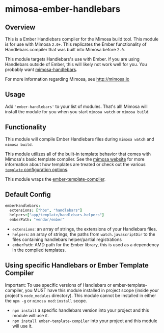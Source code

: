 mimosa-ember-handlebars
===========

## Overview

This is a Ember Handlebars compiler for the Mimosa build tool. This module is for use with Mimosa `2.0+`.  This replicates the Ember functionality of Handlebars compiler that was built into Mimosa before `2.0`.

This module targets Handlebars's use with Ember. If you are using Handlebars outside of Ember, this will likely not work well for you. You probably want [mimosa-handlebars](https://github.com/dbashford/mimosa-handlebars).

For more information regarding Mimosa, see http://mimosa.io

## Usage

Add `'ember-handlebars'` to your list of modules.  That's all!  Mimosa will install the module for you when you start `mimosa watch` or `mimosa build`.

## Functionality

This module will compile Ember Handlebars files during `mimosa watch` and `mimosa build`.

This module utilizes all of the built-in template behavior that comes with Mimosa's basic template compiler.  See the [mimosa website](http://mimosa.io/compilers.html#mt) for more information about how templates are treated or check out the various [`template` configuration options](http://mimosa.io/configuration.html#templates).

This module wraps the [ember-template-compiler](https://github.com/toranb/ember-template-compiler).

## Default Config

```coffeescript
emberHandlebars:
  extensions: ["hbs", "handlebars"]
  helpers:["app/template/handlebars-helpers"]
  emberPath: "vendor/ember"
```

* `extensions`: an array of strings, the extensions of your Handlebars files.
* `helpers`: an array of strings, the paths from `watch.javascriptDir` to the files containing handlebars helper/partial registrations
* `emberPath`: AMD path for the Ember library, this is used as a dependency in the compiled templates.

## Using specific Handlebars or Ember Template Compiler

Important: To use specific versions of Handlebars or ember-template-compiler, you MUST have this module installed in project scope (inside your project's `node_modules` directory). This module cannot be installed in either the `npm -g` or `mimosa mod:install` scope.

* `npm install` a specific handlebars version into your project and this module will use it.
* `npm install ember-template-compiler` into your project and this module will use it.
